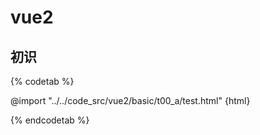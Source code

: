 # vue2

## 初识

<codetab>
{% codetab %}

@import "../../code_src/vue2/basic/t00_a/test.html" {html}

{% endcodetab %}
</codetab>